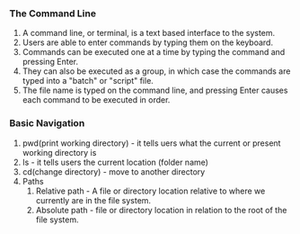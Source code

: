 ### The Command Line
1. A command line, or terminal, is a text based interface to the system. 
1. Users are able to enter commands by typing them on the keyboard.
1. Commands can be executed one at a time by typing the command and pressing Enter.
1. They can also be executed as a group, in which case the commands are typed into a "batch" or "script" file.
1. The file name is typed on the command line, and pressing Enter causes each command to be executed in order. 

### Basic Navigation
1. pwd(print working directory) - it tells uers what the current or present working directory is
1. ls - it tells users the current location (folder name)
1. cd(change directory) - move to another directory
1. Paths
    1. Relative path - A file or directory location relative to where we currently are in the file system.
    1. Absolute path - file or directory location in relation to the root of the file system.
